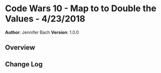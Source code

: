 # Code Wars 10 - Map to to Double the Values - 4/23/2018

**Author**: Jennifer Bach
**Version**: 1.0.0

## Overview
<!-- Make the double() function return a new array with each value twice as large as the corresponding value in the passed in array. Your solution must use the map() function of the built-in javascript Array object. If you're not familiar with map(), reading over the documentation may help.

function double(array) {
    // Use array.map() to return a new array with each value twice
    // as large as the corresponding value in the passed in array.
}

For example:
var someNumbers = [1,2,10,57];

double(someNumbers); // should return [2,4,20,114] -->

## Change Log
<!--
01-01-2001 4:59pm - Application now has a fully-functional express server, with GET and POST routes for the book resource.

